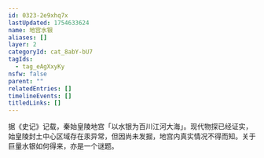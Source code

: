 ```yaml
---
id: 0323-2e9xhq7x
lastUpdated: 1754633624
name: 地宫水银
aliases: []
layer: 2
categoryId: cat_8abY-bU7
tagIds:
  - tag_eAgXxyKy
nsfw: false
parent: ""
relatedEntries: []
timelineEvents: []
titledLinks: []
---
```


据《史记》记载，秦始皇陵地宫「以水银为百川江河大海」。现代物探已经证实，始皇陵封土中心区域存在汞异常，但因尚未发掘，地宫内真实情况不得而知。关于巨量水银如何得来，亦是一个谜题。
